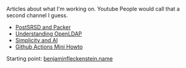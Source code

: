 Articles about what I'm working on. Youtube People would call that a second channel I guess.

 * [PostSRSD and Packer](postfixsrsd-and-packer.md)
 * [Understanding OpenLDAP](understanding-openldap.md)
 * [Simplicity and AI](simplicity-and-ai.md)
 * [Github Actions Mini Howto](github-actions-mini-howto.md)

Starting point: [benjaminfleckenstein.name](https://benjaminfleckenstein.name)
